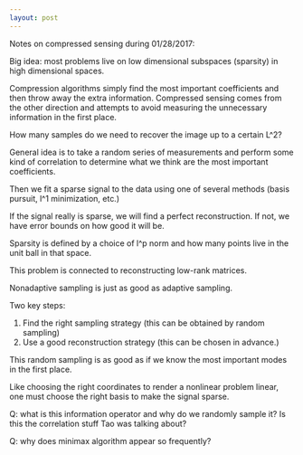 ```yaml
---
layout: post
---
```


Notes on compressed sensing during 01/28/2017:

Big idea: most problems live on low dimensional subspaces (sparsity) in high dimensional spaces. 

Compression algorithms simply find the most important coefficients and then throw away the extra information. Compressed sensing comes from the other direction and attempts to avoid measuring the unnecessary information in the first place.

How many samples do we need to recover the image up to a certain L^2?

General idea is to take a random series of measurements and perform some kind of correlation to determine what we think are the most important coefficients. 

Then we fit a sparse signal to the data using one of several methods (basis pursuit, l^1 minimization, etc.)

If the signal really is sparse, we will find a perfect reconstruction. If not, we have error bounds on how good it will be.

Sparsity is defined by a choice of l^p norm and how many points live in the unit ball in that space.

This problem is connected to reconstructing low-rank matrices.

Nonadaptive sampling is just as good as adaptive sampling.

Two key steps:
1. Find the right sampling strategy (this can be obtained by random sampling)
2. Use a good reconstruction strategy (this can be chosen in advance.)

This random sampling is as good as if we know the most important modes in the first place.

Like choosing the right coordinates to render a nonlinear problem linear, one must choose the right basis to make the signal sparse.

Q: what is this information operator and why do we randomly sample it? Is this the correlation stuff Tao was talking about?

Q: why does minimax algorithm appear so frequently?

